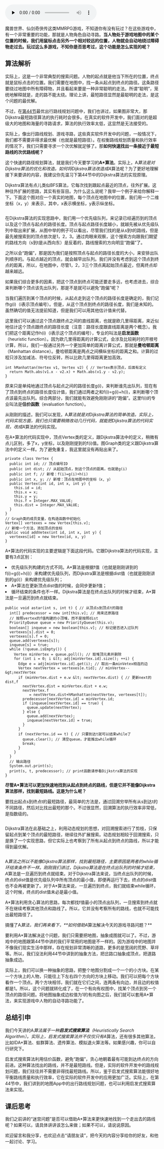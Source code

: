 <audio id="audio" title="49 | 搜索：如何用A*搜索算法实现游戏中的寻路功能？" controls="" preload="none"><source id="mp3" src="https://static001.geekbang.org/resource/audio/f8/39/f8a8f468e8fb01aaf325815fee737e39.mp3"></audio>

魔兽世界、仙剑奇侠传这类MMRPG游戏，不知道你有没有玩过？在这些游戏中，有一个非常重要的功能，那就是人物角色自动寻路。**当人物处于游戏地图中的某个位置的时候，我们用鼠标点击另外一个相对较远的位置，人物就会自动地绕过障碍物走过去。玩过这么多游戏，不知你是否思考过，这个功能是怎么实现的呢？**

## 算法解析

实际上，这是一个非常典型的搜索问题。人物的起点就是他当下所在的位置，终点就是鼠标点击的位置。我们需要在地图中，找一条从起点到终点的路径。这条路径要绕过地图中所有障碍物，并且看起来要是一种非常聪明的走法。所谓“聪明”，笼统地解释就是，走的路不能太绕。理论上讲，最短路径显然是最聪明的走法，是这个问题的最优解。

不过，在[第44节](https://time.geekbang.org/column/article/76468)最优出行路线规划问题中，我们也讲过，如果图非常大，那Dijkstra最短路径算法的执行耗时会很多。在真实的软件开发中，我们面对的是超级大的地图和海量的寻路请求，算法的执行效率太低，这显然是无法接受的。

实际上，像出行路线规划、游戏寻路，这些真实软件开发中的问题，一般情况下，我们都不需要非得求最优解（也就是最短路径）。在权衡路线规划质量和执行效率的情况下，我们只需要寻求一个次优解就足够了。那**如何快速找出一条接近于最短路线的次优路线呢？**

这个快速的路径规划算法，就是我们今天要学习的**A*算法**。实际上，A*算法是对Dijkstra算法的优化和改造。如何将Dijkstra算法改造成A*算法呢？为了更好地理解接下来要讲的内容，我建议你先温习下第44节中的Dijkstra算法的实现原理。

Dijkstra算法有点儿类似BFS算法，它每次找到跟起点最近的顶点，往外扩展。这种往外扩展的思路，其实有些盲目。为什么这么说呢？我举一个例子来给你解释一下。下面这个图对应一个真实的地图，每个顶点在地图中的位置，我们用一个二维坐标（x，y）来表示，其中，x表示横坐标，y表示纵坐标。

<img src="https://static001.geekbang.org/resource/image/11/dd/11840cc13071fe2da67675338e46cadd.jpg" alt="">

在Dijkstra算法的实现思路中，我们用一个优先级队列，来记录已经遍历到的顶点以及这个顶点与起点的路径长度。顶点与起点路径长度越小，就越先被从优先级队列中取出来扩展，从图中举的例子可以看出，尽管我们找的是从s到t的路线，但是最先被搜索到的顶点依次是1，2，3。通过肉眼来观察，这个搜索方向跟我们期望的路线方向（s到t是从西向东）是反着的，路线搜索的方向明显“跑偏”了。

之所以会“跑偏”，那是因为我们是按照顶点与起点的路径长度的大小，来安排出队列顺序的。与起点越近的顶点，就会越早出队列。我们并没有考虑到这个顶点到终点的距离，所以，在地图中，尽管1，2，3三个顶点离起始顶点最近，但离终点却越来越远。

如果我们综合更多的因素，把这个顶点到终点可能还要走多远，也考虑进去，综合来判断哪个顶点该先出队列，那是不是就可以避免“跑偏”呢？

当我们遍历到某个顶点的时候，从起点走到这个顶点的路径长度是确定的，我们记作g(i)（i表示顶点编号）。但是，从这个顶点到终点的路径长度，我们是未知的。虽然确切的值无法提前知道，但是我们可以用其他估计值来代替。

这里我们可以通过这个顶点跟终点之间的直线距离，也就是欧几里得距离，来近似地估计这个顶点跟终点的路径长度（注意：路径长度跟直线距离是两个概念）。我们把这个距离记作h(i)（i表示这个顶点的编号），专业的叫法是**启发函数**（heuristic function）。因为欧几里得距离的计算公式，会涉及比较耗时的开根号计算，所以，我们一般通过另外一个更加简单的距离计算公式，那就是**曼哈顿距离**（Manhattan distance）。曼哈顿距离是两点之间横纵坐标的距离之和。计算的过程只涉及加减法、符号位反转，所以比欧几里得距离更加高效。

```
int hManhattan(Vertex v1, Vertex v2) { // Vertex表示顶点，后面有定义
  return Math.abs(v1.x - v2.x) + Math.abs(v1.y - v2.y);
}

```

原来只是单纯地通过顶点与起点之间的路径长度g(i)，来判断谁先出队列，现在有了顶点到终点的路径长度估计值，我们通过两者之和f(i)=g(i)+h(i)，来判断哪个顶点该最先出队列。综合两部分，我们就能有效避免刚刚讲的“跑偏”。这里f(i)的专业叫法是**估价函数**（evaluation function）。

从刚刚的描述，我们可以发现，A*算法就是对Dijkstra算法的简单改造。实际上，代码实现方面，我们也只需要稍微改动几行代码，就能把Dijkstra算法的代码实现，改成A*算法的代码实现。

在A*算法的代码实现中，顶点Vertex类的定义，跟Dijkstra算法中的定义，稍微有点儿区别，多了x，y坐标，以及刚刚提到的f(i)值。图Graph类的定义跟Dijkstra算法中的定义一样。为了避免重复，我这里就没有再贴出来了。

```
private class Vertex {
  public int id; // 顶点编号ID
  public int dist; // 从起始顶点，到这个顶点的距离，也就是g(i)
  public int f; // 新增：f(i)=g(i)+h(i)
  public int x, y; // 新增：顶点在地图中的坐标（x, y）
  public Vertex(int id, int x, int y) {
    this.id = id;
    this.x = x;
    this.y = y;
    this.f = Integer.MAX_VALUE;
    this.dist = Integer.MAX_VALUE;
  }
}
// Graph类的成员变量，在构造函数中初始化
Vertex[] vertexes = new Vertex[this.v];
// 新增一个方法，添加顶点的坐标
public void addVetex(int id, int x, int y) {
  vertexes[id] = new Vertex(id, x, y)
}

```

A*算法的代码实现的主要逻辑是下面这段代码。它跟Dijkstra算法的代码实现，主要有3点区别：

<li>
优先级队列构建的方式不同。A*算法是根据f值（也就是刚刚讲到的f(i)=g(i)+h(i)）来构建优先级队列，而Dijkstra算法是根据dist值（也就是刚刚讲到的g(i)）来构建优先级队列；
</li>
<li>
A*算法在更新顶点dist值的时候，会同步更新f值；
</li>
<li>
循环结束的条件也不一样。Dijkstra算法是在终点出队列的时候才结束，A*算法是一旦遍历到终点就结束。
</li>

```
public void astar(int s, int t) { // 从顶点s到顶点t的路径
  int[] predecessor = new int[this.v]; // 用来还原路径
  // 按照vertex的f值构建的小顶堆，而不是按照dist
  PriorityQueue queue = new PriorityQueue(this.v);
  boolean[] inqueue = new boolean[this.v]; // 标记是否进入过队列
  vertexes[s].dist = 0;
  vertexes[s].f = 0;
  queue.add(vertexes[s]);
  inqueue[s] = true;
  while (!queue.isEmpty()) {
    Vertex minVertex = queue.poll(); // 取堆顶元素并删除
    for (int i = 0; i &lt; adj[minVertex.id].size(); ++i) {
      Edge e = adj[minVertex.id].get(i); // 取出一条minVetex相连的边
      Vertex nextVertex = vertexes[e.tid]; // minVertex--&gt;nextVertex
      if (minVertex.dist + e.w &lt; nextVertex.dist) { // 更新next的dist,f
        nextVertex.dist = minVertex.dist + e.w;
        nextVertex.f 
           = nextVertex.dist+hManhattan(nextVertex, vertexes[t]);
        predecessor[nextVertex.id] = minVertex.id;
        if (inqueue[nextVertex.id] == true) {
          queue.update(nextVertex);
        } else {
          queue.add(nextVertex);
          inqueue[nextVertex.id] = true;
        }
      }
      if (nextVertex.id == t) { // 只要到达t就可以结束while了
        queue.clear(); // 清空queue，才能推出while循环
        break; 
      }
    }
  }
  // 输出路径
  System.out.print(s);
  print(s, t, predecessor); // print函数请参看Dijkstra算法的实现
}

```

**尽管A*算法可以更加快速地找到从起点到终点的路线，但是它并不能像Dijkstra算法那样，找到最短路线。这是为什么呢？**

要找出起点s到终点t的最短路径，最简单的方法是，通过回溯穷举所有从s到达t的不同路径，然后对比找出最短的那个。不过很显然，回溯算法的执行效率非常低，是指数级的。

<img src="https://static001.geekbang.org/resource/image/38/4a/38ebd9aab387669465226fc7f644064a.jpg" alt="">

Dijkstra算法在此基础之上，利用动态规划的思想，对回溯搜索进行了剪枝，只保留起点到某个顶点的最短路径，继续往外扩展搜索。动态规划相较于回溯搜索，只是换了一个实现思路，但它实际上也考察到了所有从起点到终点的路线，所以才能得到最优解。

<img src="https://static001.geekbang.org/resource/image/ca/77/caad286fc67333b77e8ed5c85ce2e377.jpg" alt="">

A*算法之所以不能像Dijkstra算法那样，找到最短路径，主要原因是两者的while循环结束条件不一样。刚刚我们讲过，Dijkstra算法是在终点出队列的时候才结束，A*算法是一旦遍历到终点就结束。对于Dijkstra算法来说，当终点出队列的时候，终点的dist值是优先级队列中所有顶点的最小值，即便再运行下去，终点的dist值也不会再被更新了。对于A*算法来说，一旦遍历到终点，我们就结束while循环，这个时候，终点的dist值未必是最小值。

A*算法利用贪心算法的思路，每次都找f值最小的顶点出队列，一旦搜索到终点就不在继续考察其他顶点和路线了。所以，它并没有考察所有的路线，也就不可能找出最短路径了。

搞懂了A*算法，我们再来看下，**如何借助A*算法解决今天的游戏寻路问题？**

要利用A*算法解决这个问题，我们只需要把地图，抽象成图就可以了。不过，游戏中的地图跟第44节中讲的我们平常用的地图是不一样的。因为游戏中的地图并不像我们现实生活中那样，存在规划非常清晰的道路，更多的是宽阔的荒野、草坪等。所以，我们没法利用44节中讲到的抽象方法，把岔路口抽象成顶点，把道路抽象成边。

实际上，我们可以换一种抽象的思路，把整个地图分割成一个一个的小方块。在某一个方块上的人物，只能往上下左右四个方向的方块上移动。我们可以把每个方块看作一个顶点。两个方块相邻，我们就在它们之间，连两条有向边，并且边的权值都是1。所以，这个问题就转化成了，在一个有向有权图中，找某个顶点到另一个顶点的路径问题。将地图抽象成边权值为1的有向图之后，我们就可以套用A*算法，来实现游戏中人物的自动寻路功能了。

## 总结引申

我们今天讲的A*算法属于一种**启发式搜索算法**（Heuristically Search Algorithm）。实际上，启发式搜索算法并不仅仅只有A*算法，还有很多其他算法，比如IDA*算法、蚁群算法、遗传算法、模拟退火算法等。如果感兴趣，你可以自行研究下。

启发式搜索算法利用估价函数，避免“跑偏”，贪心地朝着最有可能到达终点的方向前进。这种算法找出的路线，并不是最短路线。但是，实际的软件开发中的路线规划问题，我们往往并不需要非得找最短路线。所以，鉴于启发式搜索算法能很好地平衡路线质量和执行效率，它在实际的软件开发中的应用更加广泛。实际上，在第44节中，我们讲到的地图App中的出行路线规划问题，也可以利用启发式搜索算法来实现。

## 课后思考

我们之前讲的“迷宫问题”是否可以借助A*算法来更快速地找到一个走出去的路线呢？如果可以，请具体讲讲该怎么来做；如果不可以，请说说原因。

欢迎留言和我分享，也欢迎点击“请朋友读”，把今天的内容分享给你的好友，和他一起讨论、学习。
